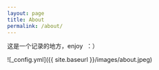 ```yaml
---
layout: page
title: About
permalink: /about/
---
```


这是一个记录的地方，enjoy  ：）

![_config.yml]({{ site.baseurl }}/images/about.jpeg)
